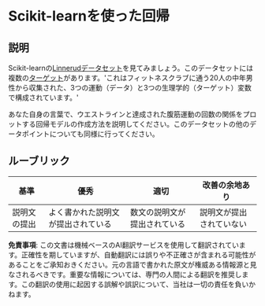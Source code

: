 # Scikit-learnを使った回帰

## 説明

Scikit-learnの[Linnerudデータセット](https://scikit-learn.org/stable/modules/generated/sklearn.datasets.load_linnerud.html#sklearn.datasets.load_linnerud)を見てみましょう。このデータセットには複数の[ターゲット](https://scikit-learn.org/stable/datasets/toy_dataset.html#linnerrud-dataset)があります。'これはフィットネスクラブに通う20人の中年男性から収集された、3つの運動（データ）と3つの生理学的（ターゲット）変数で構成されています。'

あなた自身の言葉で、ウエストラインと達成された腹筋運動の回数の関係をプロットする回帰モデルの作成方法を説明してください。このデータセットの他のデータポイントについても同様に行ってください。

## ルーブリック

| 基準                           | 優秀                                 | 適切                           | 改善の余地あり               |
| ------------------------------ | ----------------------------------- | ----------------------------- | -------------------------- |
| 説明文の提出                   | よく書かれた説明文が提出されている   | 数文の説明文が提出されている   | 説明文が提出されていない   |

**免責事項**:
この文書は機械ベースのAI翻訳サービスを使用して翻訳されています。正確性を期していますが、自動翻訳には誤りや不正確さが含まれる可能性があることをご承知おきください。元の言語で書かれた原文が権威ある情報源と見なされるべきです。重要な情報については、専門の人間による翻訳を推奨します。この翻訳の使用に起因する誤解や誤訳について、当社は一切の責任を負いかねます。